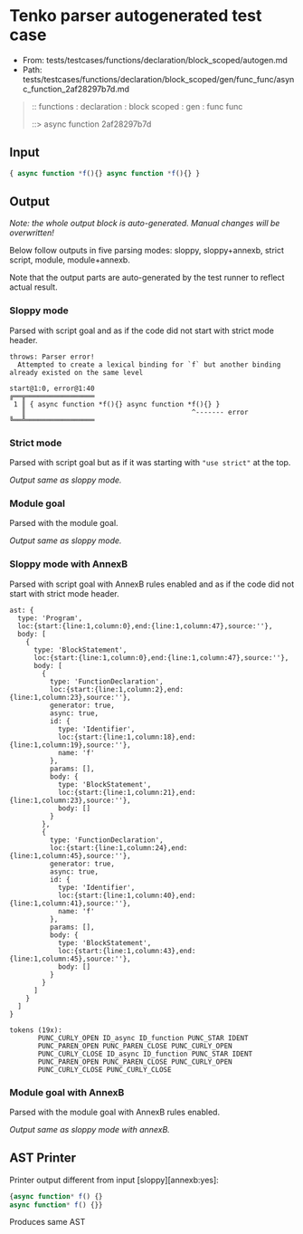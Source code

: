# Tenko parser autogenerated test case

- From: tests/testcases/functions/declaration/block_scoped/autogen.md
- Path: tests/testcases/functions/declaration/block_scoped/gen/func_func/async_function_2af28297b7d.md

> :: functions : declaration : block scoped : gen : func func
>
> ::> async function 2af28297b7d

## Input


`````js
{ async function *f(){} async function *f(){} }
`````

## Output

_Note: the whole output block is auto-generated. Manual changes will be overwritten!_

Below follow outputs in five parsing modes: sloppy, sloppy+annexb, strict script, module, module+annexb.

Note that the output parts are auto-generated by the test runner to reflect actual result.

### Sloppy mode

Parsed with script goal and as if the code did not start with strict mode header.

`````
throws: Parser error!
  Attempted to create a lexical binding for `f` but another binding already existed on the same level

start@1:0, error@1:40
╔══╦═════════════════
 1 ║ { async function *f(){} async function *f(){} }
   ║                                         ^------- error
╚══╩═════════════════

`````

### Strict mode

Parsed with script goal but as if it was starting with `"use strict"` at the top.

_Output same as sloppy mode._

### Module goal

Parsed with the module goal.

_Output same as sloppy mode._

### Sloppy mode with AnnexB

Parsed with script goal with AnnexB rules enabled and as if the code did not start with strict mode header.

`````
ast: {
  type: 'Program',
  loc:{start:{line:1,column:0},end:{line:1,column:47},source:''},
  body: [
    {
      type: 'BlockStatement',
      loc:{start:{line:1,column:0},end:{line:1,column:47},source:''},
      body: [
        {
          type: 'FunctionDeclaration',
          loc:{start:{line:1,column:2},end:{line:1,column:23},source:''},
          generator: true,
          async: true,
          id: {
            type: 'Identifier',
            loc:{start:{line:1,column:18},end:{line:1,column:19},source:''},
            name: 'f'
          },
          params: [],
          body: {
            type: 'BlockStatement',
            loc:{start:{line:1,column:21},end:{line:1,column:23},source:''},
            body: []
          }
        },
        {
          type: 'FunctionDeclaration',
          loc:{start:{line:1,column:24},end:{line:1,column:45},source:''},
          generator: true,
          async: true,
          id: {
            type: 'Identifier',
            loc:{start:{line:1,column:40},end:{line:1,column:41},source:''},
            name: 'f'
          },
          params: [],
          body: {
            type: 'BlockStatement',
            loc:{start:{line:1,column:43},end:{line:1,column:45},source:''},
            body: []
          }
        }
      ]
    }
  ]
}

tokens (19x):
       PUNC_CURLY_OPEN ID_async ID_function PUNC_STAR IDENT
       PUNC_PAREN_OPEN PUNC_PAREN_CLOSE PUNC_CURLY_OPEN
       PUNC_CURLY_CLOSE ID_async ID_function PUNC_STAR IDENT
       PUNC_PAREN_OPEN PUNC_PAREN_CLOSE PUNC_CURLY_OPEN
       PUNC_CURLY_CLOSE PUNC_CURLY_CLOSE
`````

### Module goal with AnnexB

Parsed with the module goal with AnnexB rules enabled.

_Output same as sloppy mode with annexB._

## AST Printer

Printer output different from input [sloppy][annexb:yes]:

````js
{async function* f() {}
async function* f() {}}
````

Produces same AST
